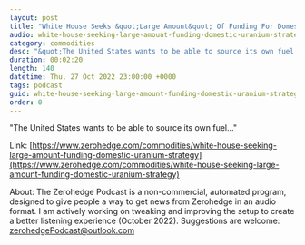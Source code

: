 ```yaml
---
layout: post
title: "White House Seeks &quot;Large Amount&quot; Of Funding For Domestic Uranium Strategy "
audio: white-house-seeking-large-amount-funding-domestic-uranium-strategy-0
category: commodities
desc: "&quot;The United States wants to be able to source its own fuel...&quot; "
duration: 00:02:20
length: 140
datetime: Thu, 27 Oct 2022 23:00:00 +0000
tags: podcast
guid: white-house-seeking-large-amount-funding-domestic-uranium-strategy-0
order: 0
---
```

&quot;The United States wants to be able to source its own fuel...&quot; 

Link: [https://www.zerohedge.com/commodities/white-house-seeking-large-amount-funding-domestic-uranium-strategy](https://www.zerohedge.com/commodities/white-house-seeking-large-amount-funding-domestic-uranium-strategy)

About: The Zerohedge Podcast is a non-commercial, automated program, designed to give people a way to get news from Zerohedge in an audio format.  I am actively working on tweaking and improving the setup to create a better listening experience (October 2022).  Suggestions are welcome: [zerohedgePodcast@outlook.com](mailto:zerohedgePodcast@outlook.com)
